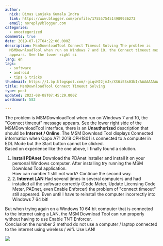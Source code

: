 ```yaml
---
author:
  nick: Dimas Lanjaka Kumala Indra
  link: https://www.blogger.com/profile/17555754514989936273
  email: noreply@blogger.com
categories:
  - uncategorized
comments: true
date: 2019-07-17T04:22:00.000Z
description: MsmDownloadTool Connect Timeout Solving The problem is
  MSMDownloadTool when run on Windows 7 and 10, the Connect timeout message
  appears. See the lower right si
lang: en
tags:
  - software
  - android
  - tips & tricks
thumbnail: https://1.bp.blogspot.com/-giqsH22jmJk/XS6iSSs03bI/AAAAAAAAAao/fbiS01VwdK89uUQ7oe0FCI2X5Tm-xEl9gCLcBGAs/s1600/msmdownloadtool-flash-oppo-a71-2018-cph1801.jpg
title: MsmDownloadTool Connect Timeout Solving
type: post
updated: 2023-08-08T07:45:29.000Z
wordcount: 582

---
```


The problem is MSMDownloadTool when run on Windows 7 and 10, the "Connect timeout" message appears. See the lower right side of the MSMDownloadTool interface, there is an **Unauthorized** description that should be **Internet / Online**. The MSM Download Tool displays Connected information when Oppo A71 2018 CPH1801 is connected to a computer in EDL Mode but the Start button cannot be clicked.  
Based on experience like the one above, I finally found a solution.  

1.  **Install PDAnet**
Download the PDAnet installer and install it on your personal Windows computer. After installing try running the MSM Download Tool application.  
How can number 1 still not work? Continue the second way.  
4.  2\. **Internet LAN**
Had several times in several computers and had installed all the software correctly (Code Meter, Update Licensing Code Meter, PADnet, even Enable Enforcer) the problem of "connect timeout" still appeared. Even until I have to reinstall the computer incorrectly into Windows 7 64 bit!

  
But when trying again on a Windows 10 64 bit computer that is connected to the internet using a LAN, the MSM Download Tool can run properly without having to use Enable TNT Enforcer.  
Conclusion the number 2 method do not use a computer / laptop connected to the internet using wireless / wifi. Use LAN!  

![](https://1.bp.blogspot.com/-giqsH22jmJk/XS6iSSs03bI/AAAAAAAAAao/fbiS01VwdK89uUQ7oe0FCI2X5Tm-xEl9gCLcBGAs/s1600/msmdownloadtool-flash-oppo-a71-2018-cph1801.jpg)